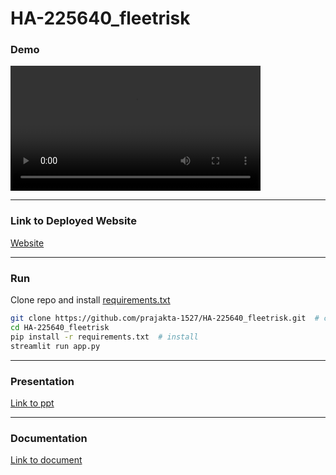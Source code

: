 # HA-225640_fleetrisk





### **Demo**
<video src='https://user-images.githubusercontent.com/107802412/208893487-010dc9a1-7a66-4a09-9c45-4615d64d7e95.mp4' width="400"></video>

---

### **Link to Deployed Website**

[Website](https://prajakta-1527-ha-225640-fleetrisk-app-vfg547.streamlit.app)

---
### **Run**

Clone repo and install [requirements.txt](https://github.com/prajakta-1527/HA-225640_fleetrisk/blob/main/requirements.txt)



```bash
git clone https://github.com/prajakta-1527/HA-225640_fleetrisk.git  # clone
cd HA-225640_fleetrisk
pip install -r requirements.txt  # install
streamlit run app.py
```

---
### **Presentation**
[Link to ppt](https://www.canva.com/design/DAFUDUN0FL0/tq-gmzQ8cZHS2oH2w5isEQ/view?utm_content=DAFUDUN0FL0&utm_campaign=designshare&utm_medium=link2&utm_source=sharebutton)

---
### **Documentation**
[Link to document](https://docs.google.com/document/d/14US8TKSNKbgAmmlqGw7Z_SI7vsBMbNNFnVpEVv-dYKI/edit?usp=sharing)
